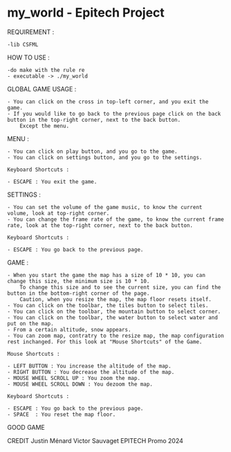 # my_world - Epitech Project





















REQUIREMENT :

    -lib CSFML

HOW TO USE :

    -do make with the rule re
    - executable -> ./my_world

GLOBAL GAME USAGE :

    - You can click on the cross in top-left corner, and you exit the game.
    - If you would like to go back to the previous page click on the back button in the top-right corner, next to the back button.
        Except the menu.


MENU :

    - You can click on play button, and you go to the game.
    - You can click on settings button, and you go to the settings.

    Keyboard Shortcuts :

    - ESCAPE : You exit the game.

SETTINGS :

    - You can set the volume of the game music, to know the current volume, look at top-right corner.
    - You can change the frame rate of the game, to know the current frame rate, look at the top-right corner, next to the back button.

    Keyboard Shortcuts :

    - ESCAPE : You go back to the previous page.

GAME :

    - When you start the game the map has a size of 10 * 10, you can change this size, the minimum size is 10 * 10.
        To change this size and to see the current size, you can find the button in the bottom-right corner of the page.
        Caution, when you resize the map, the map floor resets itself.
    - You can click on the toolbar, the tiles button to select tiles.
    - You can click on the toolbar, the mountain button to select corner.
    - You can click on the toolbar, the water button to select water and put on the map.
    - From a certain altitude, snow appears.
    - You can zoom map, contratry to the resize map, the map configuration rest inchanged. For this look at "Mouse Shortcuts" of the Game.

    Mouse Shortcuts :

    - LEFT BUTTON : You increase the altitude of the map.
    - RIGHT BUTTON : You decrease the altitude of the map.
    - MOUSE WHEEL SCROLL UP : You zoom the map.
    - MOUSE WHEEL SCROLL DOWN : You dezoom the map.

    Keyboard Shortcuts :

    - ESCAPE : You go back to the previous page.
    - SPACE  : You reset the map floor.

GOOD GAME

CREDIT
Justin Ménard
Victor Sauvaget
EPITECH Promo 2024
